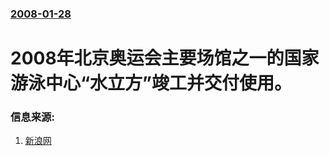 ### [2008-01-28](/news/2008/01/28/index.md)

##### 
# 2008年北京奥运会主要场馆之一的国家游泳中心“水立方”竣工并交付使用。




### 信息来源:

1. [新浪网](http://2008.sina.com.cn/jz/other/p/2008-01-28/205146643.shtml)
